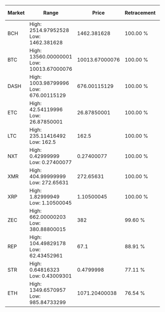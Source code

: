 | Market | Range | Price| Retracement | Doubles to 50% |
| --- | --- | --- | --- | --- |
| BCH | High: 2514.97952528<br />Low: 1462.381628 | 1462.381628 | 100.00 % | 1.36 |
| BTC | High: 13560.00000001<br />Low: 10013.67000076 | 10013.67000076 | 100.00 % | 1.18 |
| DASH | High: 1003.98799996<br />Low: 676.00115129 | 676.00115129 | 100.00 % | 1.24 |
| ETC | High: 42.54119996<br />Low: 26.87850001 | 26.87850001 | 100.00 % | 1.29 |
| LTC | High: 235.11416492<br />Low: 162.5 | 162.5 | 100.00 % | 1.22 |
| NXT | High: 0.42999999<br />Low: 0.27400077 | 0.27400077 | 100.00 % | 1.28 |
| XMR | High: 404.99999999<br />Low: 272.65631 | 272.65631 | 100.00 % | 1.24 |
| XRP | High: 1.82999949<br />Low: 1.10500045 | 1.10500045 | 100.00 % | 1.33 |
| ZEC | High: 662.00000203<br />Low: 380.88800015 | 382 | 99.60 % | 1.37 |
| REP | High: 104.49829178<br />Low: 62.43452961 | 67.1 | 88.91 % | 1.24 |
| STR | High: 0.64816323<br />Low: 0.43009301 | 0.4799998 | 77.11 % | 1.12 |
| ETH | High: 1349.6570957<br />Low: 985.84733299 | 1071.20400038 | 76.54 % | 1.09 |
